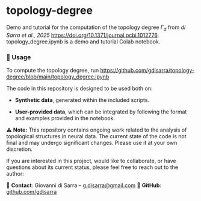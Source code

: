 # topology-degree
Demo and tutorial for the computation of the topology degree $\Gamma_d$ from *di Sarra et al., 2025* https://doi.org/10.1371/journal.pcbi.1012776.
topology_degree.ipynb is a demo and tutorial Colab notebook.

### 🔧 Usage
To compute the topology degree, run https://github.com/gdisarra/topology-degree/blob/main/topology_degree.ipynb 

The code in this repository is designed to be used both on:

* **Synthetic data**, generated within the included scripts.

* **User-provided data**, which can be integrated by following the format and examples provided in the notebook.

⚠️ **Note:** This repository contains ongoing work related to the analysis of topological structures in neural data. The current state of the code is not final and may undergo significant changes. Please use it at your own discretion.

If you are interested in this project, would like to collaborate, or have questions about its current status, please feel free to reach out to the author:

📧 **Contact**: Giovanni di Sarra – g.disarra@gmail.com 
🔗 **GitHub**: [github.com/gdisarra](https://github.com/gdisarra)
